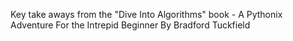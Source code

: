 Key take aways from the "Dive Into Algorithms" book - A Pythonix Adventure For the Intrepid Beginner
By Bradford Tuckfield
